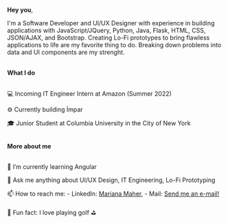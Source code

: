 <b>Hey you</b>,

I'm a Software Developer and UI/UX Designer with experience in building applications with JavaScript/JQuery, Python, Java, Flask, HTML, CSS, JSON/AJAX, and Bootstrap. Creating Lo-Fi prototypes to bring flawless applications to life are my favorite thing to do. Breaking down problems into data and UI components are my strenght. 

<br>
<b>What I do</b>
<br></br>

💻 Incoming IT Engineer Intern at Amazon (Summer 2022)

⚙️ Currently building Ímpar

🎓 Junior Student at Columbia University in the City of New York 

<br>
<b>More about me</b>
<br></br>

🌱 I’m currently learning Angular

💬 Ask me anything about UI/UX Design, IT Engineering, Lo-Fi Prototyping 

📫 How to reach me: - LinkedIn: [Mariana Maher](https://linkedin.com/in/marianamaher/), - Mail: [Send me an e-mail!](mailto:mariana.maherr@gmail.com)

🔎 Fun fact: I love playing golf ⛳️

<!---
marianamaher/marianamaher is a ✨ special ✨ repository because its `README.md` (this file) appears on your GitHub profile.
You can click the Preview link to take a look at your changes.
--->



